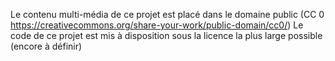 Le contenu multi-média de ce projet est placé dans le domaine public (CC 0 https://creativecommons.org/share-your-work/public-domain/cc0/)
Le code de ce projet est mis à disposition sous la licence la plus large possible (encore à définir)
